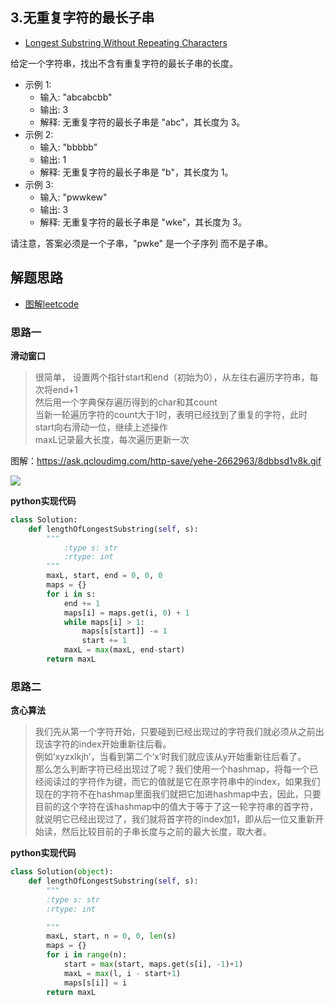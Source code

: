 ## 3.无重复字符的最长子串
- [Longest Substring Without Repeating Characters](https://leetcode.com/problems/longest-substring-without-repeating-characters/description/)


给定一个字符串，找出不含有重复字符的最长子串的长度。

- 示例 1:
   - 输入: "abcabcbb"
   - 输出: 3 
   - 解释: 无重复字符的最长子串是 "abc"，其长度为 3。
- 示例 2:
   - 输入: "bbbbb"
   - 输出: 1
   - 解释: 无重复字符的最长子串是 "b"，其长度为 1。
- 示例 3:
   - 输入: "pwwkew"
   - 输出: 3
   - 解释: 无重复字符的最长子串是 "wke"，其长度为 3。

请注意，答案必须是一个子串，"pwke" 是一个子序列 而不是子串。

## 解题思路
- [图解leetcode](https://github.com/MisterBooo/LeetCodeAnimation)

### 思路一

**滑动窗口**

> 很简单， 设置两个指针start和end（初始为0），从左往右遍历字符串，每次将end+1  
然后用一个字典保存遍历得到的char和其count  
当新一轮遍历字符的count大于1时，表明已经找到了重复的字符，此时start向右滑动一位，继续上述操作  
maxL记录最大长度，每次遍历更新一次

图解：https://ask.qcloudimg.com/http-save/yehe-2662963/8dbbsd1v8k.gif

![](https://ask.qcloudimg.com/http-save/yehe-2662963/8dbbsd1v8k.gif)

**python实现代码**
```python
class Solution:
    def lengthOfLongestSubstring(self, s):
        """
            :type s: str
            :rtype: int
        """
        maxL, start, end = 0, 0, 0
        maps = {}
        for i in s:
            end += 1
            maps[i] = maps.get(i, 0) + 1
            while maps[i] > 1:
                maps[s[start]] -= 1
                start += 1
            maxL = max(maxL, end-start)
        return maxL
```
### 思路二

**贪心算法**
> 我们先从第一个字符开始，只要碰到已经出现过的字符我们就必须从之前出现该字符的index开始重新往后看。  
例如‘xyzxlkjh’，当看到第二个‘x’时我们就应该从y开始重新往后看了。  
那么怎么判断字符已经出现过了呢？我们使用一个hashmap，将每一个已经阅读过的字符作为键，而它的值就是它在原字符串中的index，如果我们现在的字符不在hashmap里面我们就把它加进hashmap中去，因此，只要目前的这个字符在该hashmap中的值大于等于了这一轮字符串的首字符，就说明它已经出现过了，我们就将首字符的index加1，即从后一位又重新开始读，然后比较目前的子串长度与之前的最大长度，取大者。

**python实现代码**

```python
class Solution(object):
    def lengthOfLongestSubstring(self, s):
        """
        :type s: str
        :rtype: int

        """
        maxL, start, n = 0, 0, len(s)
        maps = {}
        for i in range(n):
            start = max(start, maps.get(s[i], -1)+1)
            maxL = max(l, i - start+1)
            maps[s[i]] = i
        return maxL
```